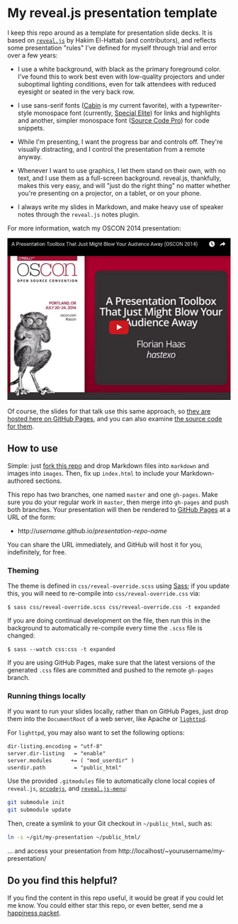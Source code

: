 # My reveal.js presentation template

I keep this repo around as a template for presentation slide decks. It
is based on [`reveal.js`](https://github.com/hakimel/reveal.js/) by
Hakim El-Hattab (and contributors), and reflects some presentation
"rules" I've defined for myself through trial and error over a few
years:

- I use a white background, with black as the primary foreground
  color. I've found this to work best even with low-quality projectors
  and under suboptimal lighting conditions, even for talk attendees
  with reduced eyesight or seated in the very back row.

- I use sans-serif fonts
  ([Cabin](https://www.google.com/fonts/specimen/Cabin) is my current
  favorite), with a typewriter-style monospace font (currently,
  [Special Elite](https://www.google.com/fonts/specimen/Special+Elite))
  for links and highlights and another, simpler monospace font 
  ([Source Code Pro](https://www.google.com/fonts/specimen/Source+Code+Pro))
  for code snippets.

- While I'm presenting, I want the progress bar and controls off.
  They're visually distracting, and I control the presentation from a
  remote anyway.

- Whenever I want to use graphics, I let them stand on their own, with
  no text, and I use them as a full-screen background. reveal.js,
  thankfully, makes this very easy, and will "just do the right thing"
  no matter whether you're presenting on a projector, on a tablet, or
  on your phone.

- I always write my slides in Markdown, and make heavy use of speaker
  notes through the `reveal.js` notes plugin.

For more information, watch my OSCON 2014 presentation:

[![Thumbnail of OSCON 2014 presentation video on YouTube](images/OSCON2014-thumbnail.png)](https://youtu.be/4gfsEcD9b94)

Of course, the slides for that talk use this same approach, so [they
are hosted here on GitHub Pages](http://fghaas.github.io/oscon2014-presentationtoolbox/),
and you can also examine [the source code for them](https://github.com/fghaas/oscon2014-presentationtoolbox).

## How to use

Simple: just
[fork this repo](https://github.com/fghaas/presentation-template/fork)
and drop Markdown files into `markdown` and images into
`images`. Then, fix up `index.html` to include your Markdown-authored
sections.

This repo has two branches, one named `master` and one
`gh-pages`. Make sure you do your regular work in `master`, then merge
into `gh-pages` and push both branches. Your presentation will then be
rendered to [GitHub Pages](https://pages.github.com/) at a URL of the
form:

- http://*username*.github.io/*presentation-repo-name*

You can share the URL immediately, and GitHub will host it for you,
indefinitely, for free.

### Theming

The theme is defined in `css/reveal-override.scss` using
[Sass](http://sass-lang.com/); if you update this, you will need to
re-compile into `css/reveal-override.css` via:

    $ sass css/reveal-override.scss css/reveal-override.css -t expanded

If you are doing continual development on the file, then run this in
the background to automatically re-compile every time the `.scss` file
is changed:

    $ sass --watch css:css -t expanded

If you are using GitHub Pages, make sure that the latest versions of
the generated `.css` files are committed and pushed to the remote
`gh-pages` branch.

### Running things locally

If you want to run your slides locally, rather than on GitHub Pages,
just drop them into the `DocumentRoot` of a web server, like Apache or
[`lighttpd`](https://www.lighttpd.net/).

For `lighttpd`, you may also want to set the following options:

```
dir-listing.encoding = "utf-8"
server.dir-listing   = "enable"
server.modules      += ( "mod_userdir" )
userdir.path         = "public_html"
```

Use the provided `.gitmodules` file to automatically clone local
copies of `reveal.js`,
[`qrcodejs`](https://davidshimjs.github.io/qrcodejs/), and
[`reveal.js-menu`](https://github.com/denehyg/reveal.js-menu):

```bash
git submodule init
git submodule update
```

Then, create a symlink to your Git checkout in `~/public_html`, such as:

```bash
ln -s ~/git/my-presentation ~/public_html/
```

... and access your presentation from
http://localhost/~yourusername/my-presentation/


## Do you find this helpful?

If you find the content in this repo useful, it would be great if you
could let me know. You could either star this repo, or even better,
send me a [happiness packet](https://www.happinesspackets.io).
